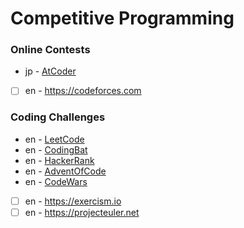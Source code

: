 # Competitive Programming

### Online Contests
- jp - [AtCoder](./AtCoder)
- [ ] en - https://codeforces.com

### Coding Challenges
- en - [LeetCode](./LeetCode)
- en - [CodingBat](./CodingBat)
- en - [HackerRank](./HackerRank)
- en - [AdventOfCode](./AdventOfCode)
- en - [CodeWars](./CodeWars)
- [ ] en - https://exercism.io
- [ ] en - https://projecteuler.net

